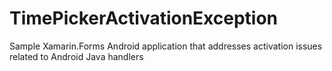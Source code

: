 # TimePickerActivationException

Sample Xamarin.Forms Android application that addresses activation issues related to Android Java handlers
